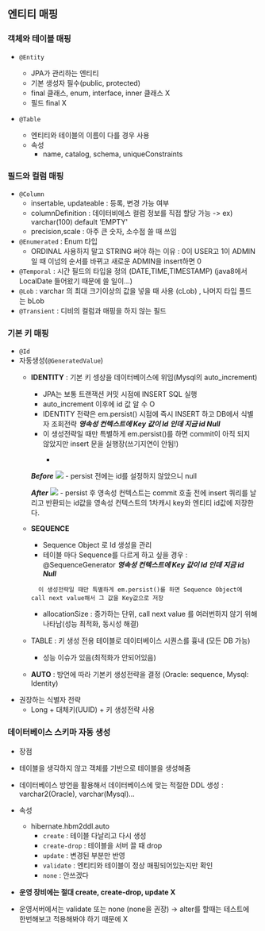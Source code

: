 ## 엔티티 매핑

### 객체와 테이블 매핑
- `@Entity`
    - JPA가 관리하는 엔티티
    - 기본 생성자 필수(public, protected)
    - final 클래스, enum, interface, inner 클래스 X
    - 필드 final X

- `@Table`
    - 엔티티와 테이블의 이름이 다를 경우 사용
    - 속성
        - name, catalog, schema, uniqueConstraints

### 필드와 컬럼 매핑
- `@Column`
    -  insertable, updateable : 등록, 변경 가능 여부
    - columnDefinition : 데이터비에스 컬럼 정보를 직접 할당 가능 -> ex) varchar(100) default 'EMPTY'
    - precision,scale : 아주 큰 숫자, 소수점 쓸 때 쓰임
- `@Enumerated` : Enum 타입
    -   ORDINAL 사용하지 말고 STRING 써야 하는 이유 : 0이 USER고 1이 ADMIN일 때 이넘의 순서를 바뀌고 새로운 ADMIN을 insert하면 0
- `@Temporal` : 시간 필드의 타입을 정의 (DATE,TIME,TIMESTAMP) (java8에서 LocalDate 들어왔기 때문에 쓸 일이...)
- `@Lob` : varchar 의 최대 크기이상의 값을 넣을 때 사용 (cLob) , 나머지 타입 플드는 bLob
- `@Transient` :  디비의 컬럼과 매핑을 하지 않는 필드

### 기본 키 매핑
- `@Id`
- 자동생성(`@GeneratedValue`)
    - **IDENTITY** : 기본 키 셍상을 데이터베이스에 위임(Mysql의 auto_increment)
        - JPA는 보통 트랜잭션 커밋 시점에 INSERT SQL 실행
        - auto_increment 이후에 id 값 알 수 O
        - IDENTITY 전략은 em.persist() 시점에 즉시 INSERT 하고 DB에서 식별자 조회전략
        ***영속성 컨텍스트에 Key 값이 Id 인데 지금 id Null***
        - 이 생성전략일 때만 특별하게 em.persist()를 하면 commit이 아직 되지 않았지만 insert 문을 실행장(쓰기지연이 안됨!)
            - ~~~select로 id를 가져온다~~~ => JDBC Driver 기능 중 insert 를 하면 id 를 반환해주는 기능을 제공

        ***Before***
        ![](/img/before-persist.png)
            - persist 전에는 id를 설정하지 않았으니 null

        ***After***
        ![](/img/after-persist.png)
            - persist 후 영속성 컨텍스트는 commit 호출 전에 insert 쿼리를 날리고 반환되는 id값을 영속성 컨텍스트의 1차캐시 key와 엔티티 id값에 저장한다.
    - **SEQUENCE**
        - Sequence Object 로 Id 생성을 관리
        - 테이블 마다 Sequence를 다르게 하고 싶을 경우 : @SequenceGenerator
         ***영속성 컨텍스트에 Key 값이 Id 인데 지금 id Null***
       ```text
         이 생성전략일 때만 특별하게 em.persist()를 하면 Sequence Object에 call next value해서 그 값을 Key값으로 저장
       ```
        - allocationSize : 증가하는 단위, call next value 를 여러번하지 않기 위해 나타남(성능 최적화, 동시성 해결)
    - TABLE : 키 생성 전용 테이블로 데이터베이스 시퀀스를 흉내 (모든 DB 가능)
        - 성능 이슈가 있음(최적화가 안되어있음)
    - **AUTO** : 방언에 따라 기본키 생성전략을 결정 (Oracle: sequence, Mysql: Identity)
- 권장하는 식별자 전략
    - Long + 대체키(UUID) + 키 생성전략 사용

### 데이터베이스 스키마 자동 생성
- 장점
 - 테이블을 생각하지 않고 객체를 기반으로 테이블을 생성해줌
 - 데이터베이스 방언을 활용해서 데이터베이스에 맞는 적절한 DDL 생성 : varchar2(Oracle), varchar(Mysql)...
- 속성
    -   hibernate.hbm2ddl.auto
        - `create` :  테이블 다날리고 다시 생성
        - `create-drop` : 테이블을 서버 끌 때 drop
        - `update` : 변경된 부분만 반영
        - `validate` : 엔티티와 테이블이 정상 매핑되어있는지만 확인
        - `none` : 안쓰겠다

- **운영 장비에는 절대 create, create-drop, update X**
- 운영서버에서는 validate 또는 none (none을 권장) -> alter를 할때는 테스트에 한번해보고 적용해봐야 하기 때문에 X